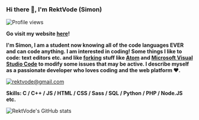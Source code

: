 ### **Hi there 👋, I'm RektVode (Simon)**
![Profile views](https://gpvc.arturio.dev/RektVode)


**Go visit my website [here](https://rektvode.github.io)!**

**I'm Simon, I am a student now knowing **all of the code languages EVER** and can code anything. I am interested in coding! Some things I like to code: text editors etc. and like [forking](https://docs.github.com/en/get-started/quickstart/fork-a-repo) stuff like [Atom](https://github.com/atom/atom#atom) and [Microsoft Visual Studio Code](https://github.com/microsoft/vscode) to modify some issues that may be active. I describe myself as a passionate developer who loves coding and the web platform ❤️.**

<a href="mailto:rektvode@gmail.com">![rektvode@gmail.com](https://img.shields.io/badge/Gmail-D14836?style=for-the-badge&logo=gmail&logoColor=lightblue)</a>

**Skills: C / C++ /  JS / HTML / CSS / Sass / SQL / Python / PHP / Node.JS etc.**

![RektVode's GitHub stats](https://github-readme-stats.vercel.app/api?username=RektVode&show_icons=true)   
